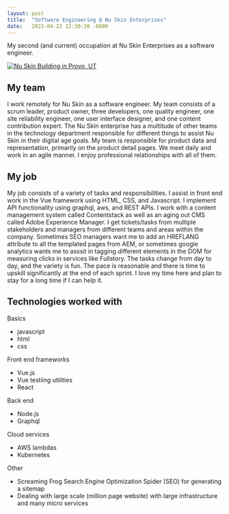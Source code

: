 ```yaml
---
layout: post
title:  "Software Engineering @ Nu Skin Enterprises"
date:   2022-04-22 12:30:38 -0600
---
```

My second (and current) occupation at Nu Skin Enterprises as a software engineer.

<a href="https://nuskin.com/" target="_blank" rel="nofollow">
  <img src="{{site.baseurl}}/assets/nuskin.jpeg" alt="Nu Skin Building in Provo, UT">
</a>

## My team

I work remotely for Nu Skin as a software engineer. My team consists of a scrum leader, product owner, three developers, one quality engineer, one site reliability engineer, one user interface designer, and one content contribution expert. The Nu Skin enterprise has a multitude of other teams in the technology department responsible for different things to assist Nu Skin in their digital age goals. My team is responsible for product data and representation, primarily on the product detail pages. We meet daily and work in an agile manner. I enjoy professional relationships with all of them. 

## My job

My job consists of a variety of tasks and responsibilities. I assist in front end work in the Vue framework using HTML, CSS, and Javascript. I implement API functionality using graphql, aws, and REST APIs. I work with a content management system called Contentstack as well as an aging out CMS called Adobe Experience Manager. I get tickets/tasks from multiple stakeholders and managers from different teams and areas within the company. Sometimes SEO managers want me to add an HREFLANG attribute to all the templated pages from AEM, or sometimes google analytics wants me to asssit in tagging different elements in the DOM for measuring clicks in services like Fullstory. The tasks change from day to day, and the variety is fun. The pace is reasonable and there is time to upskill significantly at the end of each sprint. I love my time here and plan to stay for a long time if I can help it. 

## Technologies worked with

Basics
- javascript
- html
- css

Front end frameworks
- Vue.js 
- Vue testiing utilities
- React

Back end
- Node.js 
- Graphql

Cloud services
- AWS lambdas 
- Kubernetes

Other 
- Screaming Frog Search Engine Optimization Spider (SEO) for generating a sitemap
- Dealing with large scale (million page website) with large infrastructure and many micro services
